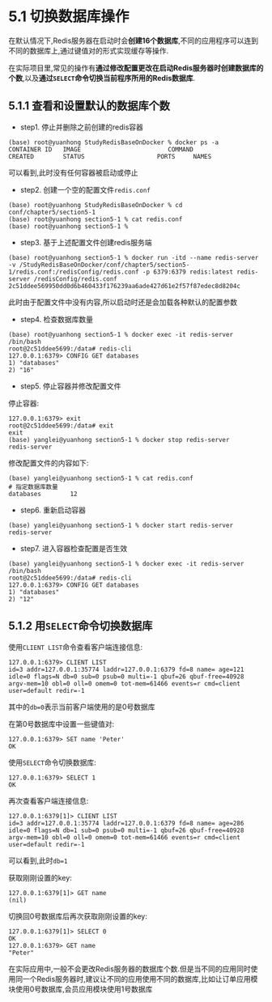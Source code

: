# 5.1 切换数据库操作

在默认情况下,Redis服务器在启动时会**创建16个数据库**,不同的应用程序可以连到不同的数据库上,通过键值对的形式实现缓存等操作.

在实际项目里,常见的操作有**通过修改配置更改在启动Redis服务器时创建数据库的个数**,以及**通过`SELECT`命令切换当前程序所用的Redis数据库**.

## 5.1.1 查看和设置默认的数据库个数

- step1. 停止并删除之前创建的redis容器

```
(base) root@yuanhong StudyRedisBaseOnDocker % docker ps -a 
CONTAINER ID   IMAGE                        COMMAND                  CREATED        STATUS                    PORTS     NAMES
```

可以看到,此时没有任何容器被启动或停止

- step2. 创建一个空的配置文件`redis.conf`

```
(base) root@yuanhong StudyRedisBaseOnDocker % cd conf/chapter5/section5-1 
(base) root@yuanhong section5-1 % cat redis.conf
(base) root@yuanhong section5-1 % 
```

- step3. 基于上述配置文件创建redis服务端

```
(base) root@yuanhong section5-1 % docker run -itd --name redis-server -v /StudyRedisBaseOnDocker/conf/chapter5/section5-1/redis.conf:/redisConfig/redis.conf -p 6379:6379 redis:latest redis-server /redisConfig/redis.conf
2c51ddee569950dd0d6b460433f176239aa6ade427d61e2f57f87edec8d8204c
```

此时由于配置文件中没有内容,所以启动时还是会加载各种默认的配置参数

- step4. 检查数据库数量

```
(base) root@yuanhong section5-1 % docker exec -it redis-server /bin/bash
root@2c51ddee5699:/data# redis-cli
127.0.0.1:6379> CONFIG GET databases
1) "databases"
2) "16"
```

- step5. 停止容器并修改配置文件

停止容器:

```
127.0.0.1:6379> exit
root@2c51ddee5699:/data# exit
exit
(base) yanglei@yuanhong section5-1 % docker stop redis-server      
redis-server
```

修改配置文件的内容如下:

```
(base) yanglei@yuanhong section5-1 % cat redis.conf 
# 指定数据库数量
databases		 12
```

- step6. 重新启动容器

```
(base) yanglei@yuanhong section5-1 % docker start redis-server
redis-server 
```

- step7. 进入容器检查配置是否生效

```
(base) yanglei@yuanhong section5-1 % docker exec -it redis-server /bin/bash
root@2c51ddee5699:/data# redis-cli
127.0.0.1:6379> CONFIG GET databases
1) "databases"
2) "12"
```

## 5.1.2 用`SELECT`命令切换数据库

使用`CLIENT LIST`命令查看客户端连接信息:

```
127.0.0.1:6379> CLIENT LIST
id=3 addr=127.0.0.1:35774 laddr=127.0.0.1:6379 fd=8 name= age=121 idle=0 flags=N db=0 sub=0 psub=0 multi=-1 qbuf=26 qbuf-free=40928 argv-mem=10 obl=0 oll=0 omem=0 tot-mem=61466 events=r cmd=client user=default redir=-1
```

其中的`db=0`表示当前客户端使用的是0号数据库

在第0号数据库中设置一些键值对:

```
127.0.0.1:6379> SET name 'Peter'
OK
```

使用`SELECT`命令切换数据库:

```
127.0.0.1:6379> SELECT 1
OK
```

再次查看客户端连接信息:

```
127.0.0.1:6379[1]> CLIENT LIST
id=3 addr=127.0.0.1:35774 laddr=127.0.0.1:6379 fd=8 name= age=286 idle=0 flags=N db=1 sub=0 psub=0 multi=-1 qbuf=26 qbuf-free=40928 argv-mem=10 obl=0 oll=0 omem=0 tot-mem=61466 events=r cmd=client user=default redir=-1
```

可以看到,此时`db=1`

获取刚刚设置的key:

```
127.0.0.1:6379[1]> GET name
(nil)
```

切换回0号数据库后再次获取刚刚设置的key:

```
127.0.0.1:6379[1]> SELECT 0
OK
127.0.0.1:6379> GET name
"Peter"
```

在实际应用中,一般不会更改Redis服务器的数据库个数.但是当不同的应用同时使用同一个Redis服务器时,建议让不同的应用使用不同的数据库,比如让订单应用模块使用0号数据库,会员应用模块使用1号数据库